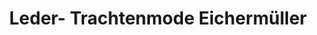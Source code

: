 ---
title: "Leder- Trachtenmode Eichermüller"
url: /miesbach/leder-trachtenmode-eichermueller/
shop: Kleidung
---